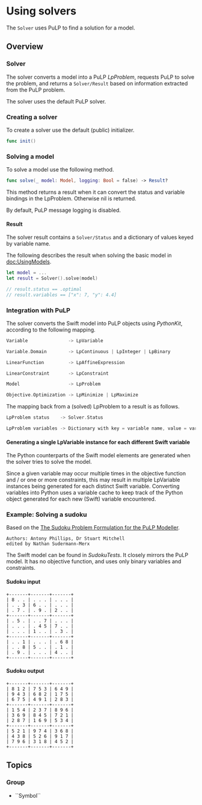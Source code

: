 # Using solvers

The ``Solver`` uses PuLP to find a solution for a model.

## Overview

### Solver

The solver converts a model into a PuLP *LpProblem*, requests PuLP to solve the problem, and returns a ``Solver/Result`` based on information extracted from the PuLP problem.

The solver uses the default PuLP solver.

### Creating a solver

To create a solver use the default (public) initializer.

```swift
func init()
```

### Solving a model

To solve a model use the following method.

```swift
func solve(_ model: Model, logging: Bool = false) -> Result?
```

This method returns a result when it can convert the status and variable bindings in the LpProblem. Otherwise nil is returned.

By default, PuLP message logging is disabled.

#### Result

The solver result contains a ``Solver/Status`` and a dictionary of values keyed by variable name.

The following describes the result when solving the basic model in <doc:UsingModels>.

```swift
let model = ...
let result = Solver().solve(model)

// result.status == .optimal
// result.variables == ["x": 7, "y": 4.4]
```

### Integration with PuLP

The solver converts the Swift model into PuLP objects using *PythonKit*, according to the following mapping.

```swift
Variable               -> LpVariable

Variable.Domain        -> LpContinuous | LpInteger | LpBinary

LinearFunction         -> LpAffineExpression

LinearConstraint       -> LpConstraint

Model                  -> LpProblem

Objective.Optimization -> LpMinimize | LpMaximize
```

The mapping back from a (solved) LpProblem to a result is as follows.

```swift
LpProblem status    -> Solver.Status

LpProblem variables -> Dictionary with key = variable name, value = variable value
```

#### Generating a single LpVariable instance for each different Swift variable

The Python counterparts of the Swift model elements are generated when the solver tries to solve the model.

Since a given variable may occur multiple times in the objective function and / or one or more constraints, this may result in multiple LpVariable instances being generated for each distinct Swift variable. Converting variables into Python uses a variable cache to keep track of the Python object generated for each new (Swift) variable encountered.

### Example: Solving a sudoku

Based on the [The Sudoku Problem Formulation for the PuLP Modeller](https://coin-or.github.io/pulp/CaseStudies/a_sudoku_problem.html).

    Authors: Antony Phillips, Dr Stuart Mitchell
    edited by Nathan Sudermann-Merx

The Swift model can be found in *SudokuTests*. It closely mirrors the PuLP model. It has no objective function, and uses only binary variables and constraints.

#### Sudoku input

```
+-------+-------+-------+
| 8 . . | . . . | . . . |
| . . 3 | 6 . . | . . . |
| . 7 . | . 9 . | 2 . . |
+-------+-------+-------+
| . 5 . | . . 7 | . . . |
| . . . | . 4 5 | 7 . . |
| . . . | 1 . . | . 3 . |
+-------+-------+-------+
| . . 1 | . . . | . 6 8 |
| . . 8 | 5 . . | . 1 . |
| . 9 . | . . . | 4 . . |
+-------+-------+-------+
```

#### Sudoku output

```
+-------+-------+-------+
| 8 1 2 | 7 5 3 | 6 4 9 |
| 9 4 3 | 6 8 2 | 1 7 5 |
| 6 7 5 | 4 9 1 | 2 8 3 |
+-------+-------+-------+
| 1 5 4 | 2 3 7 | 8 9 6 |
| 3 6 9 | 8 4 5 | 7 2 1 |
| 2 8 7 | 1 6 9 | 5 3 4 |
+-------+-------+-------+
| 5 2 1 | 9 7 4 | 3 6 8 |
| 4 3 8 | 5 2 6 | 9 1 7 |
| 7 9 6 | 3 1 8 | 4 5 2 |
+-------+-------+-------+
```

## Topics

### <!--@START_MENU_TOKEN@-->Group<!--@END_MENU_TOKEN@-->

- <!--@START_MENU_TOKEN@-->``Symbol``<!--@END_MENU_TOKEN@-->
